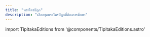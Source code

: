 ```yaml
---
title: "พระไตรปิฎก"
description: "เลือกชุดพระไตรปิฎกที่ต้องการศึกษา"
---
```


import TipitakaEditions from '@components/TipitakaEditions.astro'

<TipitakaEditions />